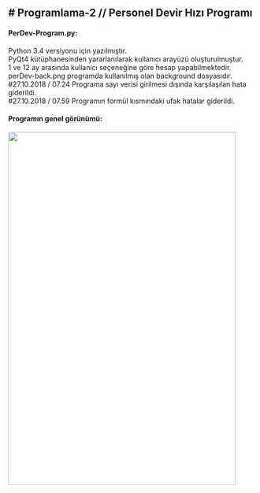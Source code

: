<h2># Programlama-2 // Personel Devir Hızı Programı</h2>

<p>
<h4>PerDev-Program.py:</h4> 
Python 3.4 versiyonu için yazılmıştır.<br>
PyQt4 kütüphanesinden yararlanılarak kullanıcı arayüzü oluşturulmuştur.<br>
1 ve 12 ay arasında kullanıcı seçeneğine göre hesap yapabilmektedir.<br>
perDev-back.png programda kullanılmış olan background dosyasıdır.<br>
#27.10.2018 / 07.24 Programa sayı verisi girilmesi dışında karşılaşılan hata giderildi.<br>
#27.10.2018 / 07.59 Programın formül kısmındaki ufak hatalar giderildi.<br>

<h4>Programın genel görünümü:</h4> 
<img src="https://img.webme.com/pic/c/creative-blog/python-16.jpg" height="717" width="462">
</p>
